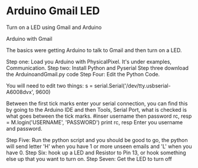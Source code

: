 # Arduino Gmail LED
Turn on a LED using Gmail and Arduino

Arduino with Gmail

The basics were getting Arduino to talk to Gmail and then turn on a LED.

Step one: Load you Arduino with PhysicalPixel. It's under examples, Communication.
Step two: Install Python and Pyserial
Step three download the ArduinoandGmail.py code
Step Four: Edit the Python Code.

You will need to edit two things:
s = serial.Serial('/dev/tty.usbserial-A6008dvx', 9600)

Between the first tick marks enter your serial connection, you can find this by going to the Arduino IDE and then Tools, Serial Port, what is checked is what goes between the tick marks.
#inser username then password
rc, resp = M.login('USERNAME', 'PASSWORD')
print rc, resp
Enter you username and password.

Step Five: Run the python script and you should be good to go, the python will send letter 'H' when you have 1 or more unseen emails and 'L' when you have 0.
Step Six: hook up a LED and Resistor to Pin 13, or hook something else up that you want to turn on.
Step Seven: Get the LED to turn off
